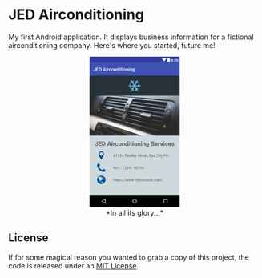 # JED Airconditioning

My first Android application. It displays business information for a fictional airconditioning company. Here's where you started, future me!

<center>
<img src="github/preview.png" height="300px">
</center>

<center>*In all its glory...*</center>

## License

If for some magical reason you wanted to grab a copy of this project, the code is released under an [MIT License](LICENSE).